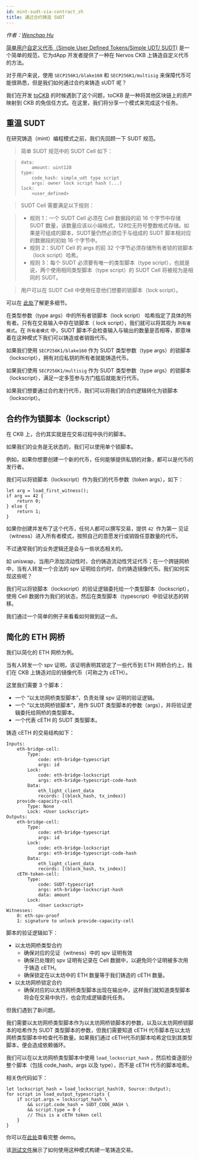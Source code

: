```yaml
---
id: mint-sudt-via-contract_zh
title: 通过合约铸造 SUDT
---
```


*作者：[Wenchao Hu](https://github.com/huwenchao)*

[简单用户自定义代币（Simple User Defined Tokens/Simple UDT/ SUDT)](https://talk.nervos.org/t/rfc-simple-udt-draft-spec/4333) 是一个简单的规范，它为dApp 开发者提供了一种在 Nervos CKB 上铸造自定义代币的方法。

对于用户来说，使用 `SECP256K1/blake160` 和 `SECP256K1/multisig` 来保障代币可能很熟悉，但是我们如何通过合约来铸造 sUDT 呢？

我们在开发 [toCKB](https://github.com/nervosnetwork/toCKB) 的时候遇到了这个问题，toCKB 是一种将其他区块链上的资产映射到 CKB 的免信任方式。在这里，我们将分享一个模式来完成这个任务。

## 重温 SUDT

在研究铸造（mint）编程模式之前，我们先回顾一下 SUDT 规范。

> 简单 SUDT 规范中的 SUDT Cell 如下：

> ```
> data:
>     amount: uint128
> type:
>     code_hash: simple_udt type script
>     args: owner lock script hash (...)
> lock:
>     <user_defined>
> ```

> SUDT Cell 需要满足以下规则：

> - 规则 1：一个 SUDT Cell 必须在 Cell 数据段的前 16 个字节中存储 SUDT 数量，该数量应该以小端格式，128位无符号整数格式存储。如果是可组成的脚本，SUDT量仍然必须位于与组成的 SUDT 脚本相对应的数据段的初始 16 个字节中。
> - 规则 2：SUDT Cell 的 args 的前 32 个字节必须存储所有者锁的锁脚本（lock script）哈希。
> - 规则 3：每个 SUDT 必须要有唯一的类型脚本（type script），也就是说，两个使用相同类型脚本（type script）的 SUDT Cell 将被视为是相同的 SUDT。

> 用户可以在 SUDT Cell 中使用任意他们想要的锁脚本（lock script）。

可以在 [此处](https://talk.nervos.org/t/rfc-simple-udt-draft-spec/4333)了解更多细节。

在类型参数（type args）中的所有者锁脚本（lock script） 哈希指定了具体的所有者。只有在交易输入中存在锁脚本（ lock script），我们就可以将其视为 `所有者模式`。在 `所有者模式` 中，SUDT 脚本不会检查输入与输出的数量是否相等，即意味着在这种模式下我们可以铸造或者销毁代币。

如果我们使用 `SECP256K1/blake160` 作为 SUDT 类型参数（type args）的锁脚本（lockscript），拥有对应私钥的所有者就能铸造代币。

如果我们使用 `SECP256K1/multisig` 作为 SUDT 类型参数（type args）的锁脚本（lockscript），满足一定多签参与方门槛后就能发行代币。

如果我们想要通过合约发行代币，我们可以将我们的合约逻辑转化为锁脚本（lockscript）。

## 合约作为锁脚本（lockscript）

在 CKB 上，合约其实就是在交易过程中执行的脚本。

如果我们的业务是无状态的，我们可以使用单个锁脚本。

例如，如果你想要创建一个新的代币，任何能够提供私钥的对象，都可以是代币的发行者。

我们可以将锁脚本（lockscript）作为我们的代币参数（token args），如下：

```
let arg = load_first_witness();
if arg == 42 {
    return 0;
} else {
    return 1;
}
```

如果你创建并发布了这个代币，任何人都可以撰写交易，提供 `42 `作为第一 见证（witness）进入所有者模式，按照自己的意愿发行或销毁任意数量的代币。

不过通常我们的业务逻辑还是会与一些状态相关的。

如 uniswap，当用户添加流动性时，合约铸造流动性凭证代币；在一个跨链网桥中，当有人转发一个合法的 spv 证明给合约时，合约铸造镜像代币。我们如何实现这些呢？

我们可以将锁脚本（lockscript）的验证逻辑委托给一个类型脚本（lockscript），使用 Cell 数据作为我们的状态，然后在类型脚本（typescript）中验证状态的转移。

我们通过一个简单的例子来看看如何做到这一点。

## 简化的 ETH 网桥

我们以简化的 ETH 网桥为例。

当有人转发一个 spv 证明，该证明表明其锁定了一些代币到 ETH 网桥合约上，我们在 CKB 上铸造对应的镜像代币（可称之为 cETH）。

这里我们需要 3 个脚本：

- 一个 “以太坊网桥类型脚本”，负责处理 spv 证明的验证逻辑。
- 一个 “以太坊网桥锁脚本”，用作 SUDT 类型脚本的参数（args），并将验证逻辑委托给网桥的类型脚本。
- 一个代表 cETH 的 SUDT 类型脚本。

铸造 cETH 的交易结构如下：

```
Inputs:
    eth-bridge-cell:
        Type:
            code: eth-bridge-typescript
            args: id
        Lock:
            code: eth-bridge-lockscript
            args: eth-bridge-typescript-code-hash
        Data:
            eth_light_client_data
            records: [(block_hash, tx_index)]
    provide-capacity-cell
        Type: None
        Lock: <User Lockscript>
Outputs:
    eth-bridge-cell:
        Type:
            code: eth-bridge-typescript
            args: id
        Lock:
            code: eth-bridge-lockscript
            args: eth-bridge-typescript-code-hash
        Data:
            eth_light_client_data
            records: [(block_hash, tx_index)]
    cETH-token-cell:
        Type:
            code: SUDT-typescript
            args: eth-bridge-lockscript-hash
            data: amount
        Lock:
            <User Lockscript>
Witnesses:
    0: eth-spv-proof
    1: signature to unlock provide-capacity-cell
```

脚本的验证逻辑如下：

- 以太坊网桥类型合约
  - 确保对应的见证（witness）中的 spv 证明有效
  - 确保已处理的 spv 证明有记录在 Cell 数据中，以避免同个证明被多次用于铸造 cETH。
  - 确保锁定在以太坊中的 ETH 数量等于我们铸造的 cETH  数量。
- 以太坊网桥锁定合约
  - 确保对应的以太坊网桥类型脚本出现在输出中，这样我们就知道类型脚本将会在交易中执行，也会完成逻辑委托任务。

但我们遇到了新问题。

我们需要以太坊网桥类型脚本作为以太坊网桥锁脚本的参数，以及以太坊网桥锁脚本的哈希作为 SUDT 类型脚本的参数，但我们需要知道 cETH 代币脚本在以太坊网桥类型脚本中检查代币数量。如果我们通过 cETH代币的脚本哈希定位到其类型脚本，便会造成依赖循环。

我们可以在以太坊网桥类型脚本中使用  `load_lockscript_hash` ，然后检查逐部分整个脚本（包括 code_hash，args 以及 type），而不是 cETH 代币的脚本哈希。

相关伪代码如下：

```
let lockscript_hash = load_lockscript_hash(0, Source::Output);
for script in load_output_typescripts {
    if script.args = lockscript_hash \
        && script.code_hash = SUDT_CODE_HASH \
        && script.type = 0 {
        // This is a cETH token cell
    }
}
```



你可以在[此处](https://github.com/huwenchao/mint-sudt-demo)查看完整 demo。

该[测试文件](https://github.com/huwenchao/mint-sudt-demo/blob/master/tests/src/tests.rs#L8)展示了如何使用这种模式构建一笔铸造交易。